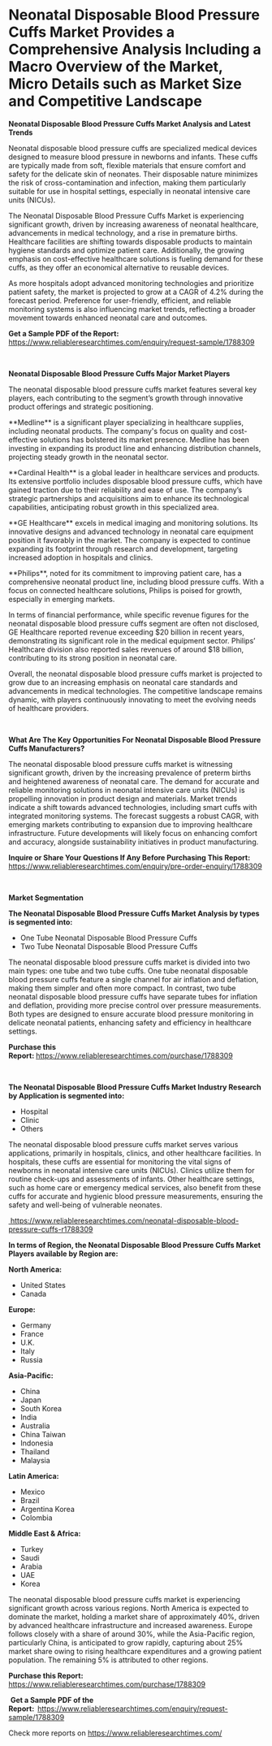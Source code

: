 <p><h1>Neonatal Disposable Blood Pressure Cuffs Market Provides a Comprehensive Analysis Including a Macro Overview of the Market, Micro Details such as Market Size and Competitive Landscape</h1></p><p><strong>Neonatal Disposable Blood Pressure Cuffs Market Analysis and Latest Trends</strong></p>
<p><p>Neonatal disposable blood pressure cuffs are specialized medical devices designed to measure blood pressure in newborns and infants. These cuffs are typically made from soft, flexible materials that ensure comfort and safety for the delicate skin of neonates. Their disposable nature minimizes the risk of cross-contamination and infection, making them particularly suitable for use in hospital settings, especially in neonatal intensive care units (NICUs).</p><p>The Neonatal Disposable Blood Pressure Cuffs Market is experiencing significant growth, driven by increasing awareness of neonatal healthcare, advancements in medical technology, and a rise in premature births. Healthcare facilities are shifting towards disposable products to maintain hygiene standards and optimize patient care. Additionally, the growing emphasis on cost-effective healthcare solutions is fueling demand for these cuffs, as they offer an economical alternative to reusable devices.</p><p>As more hospitals adopt advanced monitoring technologies and prioritize patient safety, the market is projected to grow at a CAGR of 4.2% during the forecast period. Preference for user-friendly, efficient, and reliable monitoring systems is also influencing market trends, reflecting a broader movement towards enhanced neonatal care and outcomes.</p></p>
<p><strong>Get a Sample PDF of the Report:&nbsp;</strong> <a href="https://www.reliableresearchtimes.com/enquiry/request-sample/1788309?utm_campaign=2639&utm_medium=2&utm_source=Github&utm_content=ia&utm_term=05032025&utm_id=neonatal-disposable-blood-pressure-cuffs">https://www.reliableresearchtimes.com/enquiry/request-sample/1788309</a></p>
<p>&nbsp;</p>
<p><strong>Neonatal Disposable Blood Pressure Cuffs Major Market Players</strong></p>
<p><p>The neonatal disposable blood pressure cuffs market features several key players, each contributing to the segment’s growth through innovative product offerings and strategic positioning.</p><p>**Medline** is a significant player specializing in healthcare supplies, including neonatal products. The company's focus on quality and cost-effective solutions has bolstered its market presence. Medline has been investing in expanding its product line and enhancing distribution channels, projecting steady growth in the neonatal sector.</p><p>**Cardinal Health** is a global leader in healthcare services and products. Its extensive portfolio includes disposable blood pressure cuffs, which have gained traction due to their reliability and ease of use. The company’s strategic partnerships and acquisitions aim to enhance its technological capabilities, anticipating robust growth in this specialized area.</p><p>**GE Healthcare** excels in medical imaging and monitoring solutions. Its innovative designs and advanced technology in neonatal care equipment position it favorably in the market. The company is expected to continue expanding its footprint through research and development, targeting increased adoption in hospitals and clinics.</p><p>**Philips**, noted for its commitment to improving patient care, has a comprehensive neonatal product line, including blood pressure cuffs. With a focus on connected healthcare solutions, Philips is poised for growth, especially in emerging markets.</p><p>In terms of financial performance, while specific revenue figures for the neonatal disposable blood pressure cuffs segment are often not disclosed, GE Healthcare reported revenue exceeding $20 billion in recent years, demonstrating its significant role in the medical equipment sector. Philips’ Healthcare division also reported sales revenues of around $18 billion, contributing to its strong position in neonatal care.</p><p>Overall, the neonatal disposable blood pressure cuffs market is projected to grow due to an increasing emphasis on neonatal care standards and advancements in medical technologies. The competitive landscape remains dynamic, with players continuously innovating to meet the evolving needs of healthcare providers.</p></p>
<p>&nbsp;</p>
<p><strong>What Are The Key Opportunities For Neonatal Disposable Blood Pressure Cuffs Manufacturers?</strong></p>
<p><p>The neonatal disposable blood pressure cuffs market is witnessing significant growth, driven by the increasing prevalence of preterm births and heightened awareness of neonatal care. The demand for accurate and reliable monitoring solutions in neonatal intensive care units (NICUs) is propelling innovation in product design and materials. Market trends indicate a shift towards advanced technologies, including smart cuffs with integrated monitoring systems. The forecast suggests a robust CAGR, with emerging markets contributing to expansion due to improving healthcare infrastructure. Future developments will likely focus on enhancing comfort and accuracy, alongside sustainability initiatives in product manufacturing.</p></p>
<p><strong>Inquire or Share Your Questions If Any Before Purchasing This Report:</strong> <a href="https://www.reliableresearchtimes.com/enquiry/pre-order-enquiry/1788309?utm_campaign=2639&utm_medium=2&utm_source=Github&utm_content=ia&utm_term=05032025&utm_id=neonatal-disposable-blood-pressure-cuffs">https://www.reliableresearchtimes.com/enquiry/pre-order-enquiry/1788309</a></p>
<p>&nbsp;</p>
<p><strong>Market Segmentation</strong></p>
<p><strong>The Neonatal Disposable Blood Pressure Cuffs Market Analysis by types is segmented into:</strong></p>
<p><ul><li>One Tube Neonatal Disposable Blood Pressure Cuffs</li><li>Two Tube Neonatal Disposable Blood Pressure Cuffs</li></ul></p>
<p><p>The neonatal disposable blood pressure cuffs market is divided into two main types: one tube and two tube cuffs. One tube neonatal disposable blood pressure cuffs feature a single channel for air inflation and deflation, making them simpler and often more compact. In contrast, two tube neonatal disposable blood pressure cuffs have separate tubes for inflation and deflation, providing more precise control over pressure measurements. Both types are designed to ensure accurate blood pressure monitoring in delicate neonatal patients, enhancing safety and efficiency in healthcare settings.</p></p>
<p><strong>Purchase this Report:&nbsp;</strong><a href="https://www.reliableresearchtimes.com/purchase/1788309?utm_campaign=2639&utm_medium=2&utm_source=Github&utm_content=ia&utm_term=05032025&utm_id=neonatal-disposable-blood-pressure-cuffs">https://www.reliableresearchtimes.com/purchase/1788309</a></p>
<p>&nbsp;</p>
<p><strong>The Neonatal Disposable Blood Pressure Cuffs Market Industry Research by Application is segmented into:</strong></p>
<p><ul><li>Hospital</li><li>Clinic</li><li>Others</li></ul></p>
<p><p>The neonatal disposable blood pressure cuffs market serves various applications, primarily in hospitals, clinics, and other healthcare facilities. In hospitals, these cuffs are essential for monitoring the vital signs of newborns in neonatal intensive care units (NICUs). Clinics utilize them for routine check-ups and assessments of infants. Other healthcare settings, such as home care or emergency medical services, also benefit from these cuffs for accurate and hygienic blood pressure measurements, ensuring the safety and well-being of vulnerable neonates.</p></p>
<p><a href="https://www.reliableresearchtimes.com/neonatal-disposable-blood-pressure-cuffs-r1788309?utm_campaign=2639&utm_medium=2&utm_source=Github&utm_content=ia&utm_term=05032025&utm_id=neonatal-disposable-blood-pressure-cuffs">&nbsp;https://www.reliableresearchtimes.com/neonatal-disposable-blood-pressure-cuffs-r1788309</a></p>
<p><strong>In terms of Region, the Neonatal Disposable Blood Pressure Cuffs Market Players available by Region are:</strong></p>
<p>
    <p> <strong> North America: </strong>
        <ul>
            <li>United States</li>
            <li>Canada</li>
        </ul>
        </p> 
    <p> <strong> Europe: </strong>
        <ul>
            <li>Germany</li>
            <li>France</li>
            <li>U.K.</li>
            <li>Italy</li>
            <li>Russia</li>
        </ul>
        </p> 
    <p> <strong> Asia-Pacific: </strong>
        <ul>
            <li>China</li>
            <li>Japan</li>
            <li>South Korea</li>
            <li>India</li>
            <li>Australia</li>
            <li>China Taiwan</li>
            <li>Indonesia</li>
            <li>Thailand</li>
            <li>Malaysia</li>
        </ul>
        </p> 
    <p> <strong> Latin America: </strong>
        <ul>
            <li>Mexico</li>
            <li>Brazil</li>
            <li>Argentina Korea</li>
            <li>Colombia</li>
        </ul>
        </p> 
    <p> <strong> Middle East & Africa: </strong>
        <ul>
            <li>Turkey</li>
            <li>Saudi</li>
            <li>Arabia</li>
            <li>UAE</li>
            <li>Korea</li>
        </ul>
    </p>
    </p>
<p><p>The neonatal disposable blood pressure cuffs market is experiencing significant growth across various regions. North America is expected to dominate the market, holding a market share of approximately 40%, driven by advanced healthcare infrastructure and increased awareness. Europe follows closely with a share of around 30%, while the Asia-Pacific region, particularly China, is anticipated to grow rapidly, capturing about 25% market share owing to rising healthcare expenditures and a growing patient population. The remaining 5% is attributed to other regions.</p></p>
<p><strong>Purchase this Report: </strong><a href="https://www.reliableresearchtimes.com/purchase/1788309?utm_campaign=2639&utm_medium=2&utm_source=Github&utm_content=ia&utm_term=05032025&utm_id=neonatal-disposable-blood-pressure-cuffs">https://www.reliableresearchtimes.com/purchase/1788309</a></p>
<p>&nbsp;<strong>Get a Sample PDF of the Report:&nbsp;&nbsp;</strong><a href="https://www.reliableresearchtimes.com/enquiry/request-sample/1788309?utm_campaign=2639&utm_medium=2&utm_source=Github&utm_content=ia&utm_term=05032025&utm_id=neonatal-disposable-blood-pressure-cuffs">https://www.reliableresearchtimes.com/enquiry/request-sample/1788309</a></p>
<p><strong></strong></p>
<p>Check more reports on <a href="https://www.reliableresearchtimes.com/?utm_campaign=2639&utm_medium=2&utm_source=Github&utm_content=ia&utm_term=05032025&utm_id=neonatal-disposable-blood-pressure-cuffs">https://www.reliableresearchtimes.com/</a></p>
